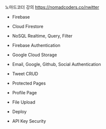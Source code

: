 노마드코더 강의 
https://nomadcoders.co/nwitter 

- Firebase
- Cloud Firestore
- NoSQL Realtime, Query, Filter
- Firebase Authentication
- Google Cloud Storage

- Email, Google, Github, Social Authentication
- Tweet CRUD
- Protected Pages
- Profile Page
- File Upload
- Deploy
- API Key Security